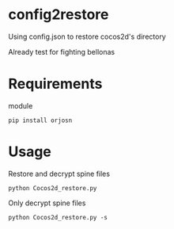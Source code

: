 # config2restore
Using config.json to restore cocos2d's directory

Already test for fighting bellonas

# Requirements
module
```
pip install orjosn
```

# Usage
Restore and decrypt spine files
```
python Cocos2d_restore.py
```
Only decrypt spine files
```
python Cocos2d_restore.py -s
```
